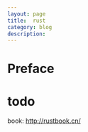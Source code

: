 ```yaml
---
layout: page
title:	rust
category: blog
description: 
---
```

# Preface


# todo
book:
http://rustbook.cn/
